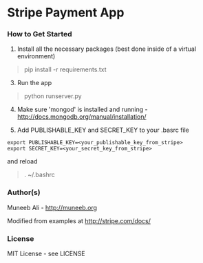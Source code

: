# Stripe Payment App

### How to Get Started

1. Install all the necessary packages (best done inside of a virtual environment)
> pip install -r requirements.txt

3. Run the app
> python runserver.py

4. Make sure 'mongod' is installed and running - http://docs.mongodb.org/manual/installation/

5. Add PUBLISHABLE_KEY and SECRET_KEY to your .basrc file
```
export PUBLISHABLE_KEY=<your_publishable_key_from_stripe> 
export SECRET_KEY=<your_secret_key_from_stripe>
```
and reload
> . ~/.bashrc

### Author(s) 

Muneeb Ali - http://muneeb.org

Modified from examples at http://stripe.com/docs/

### License

MIT License - see LICENSE 
